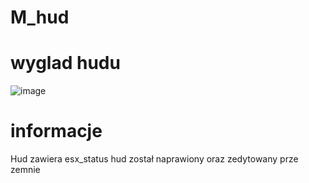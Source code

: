 # M_hud
# wyglad hudu
![image](https://user-images.githubusercontent.com/117858946/201411275-d3980f98-b977-4de7-bc0b-2e08f0d8eac9.png)
# informacje
Hud zawiera esx_status
hud został naprawiony oraz zedytowany prze zemnie
